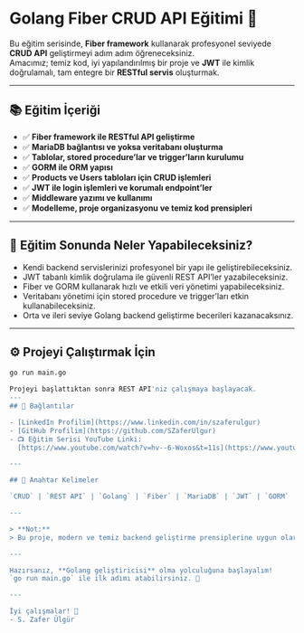 # Golang Fiber CRUD API Eğitimi 🚀

Bu eğitim serisinde, **Fiber framework** kullanarak profesyonel seviyede **CRUD API** geliştirmeyi adım adım öğreneceksiniz.  
Amacımız; temiz kod, iyi yapılandırılmış bir proje ve **JWT** ile kimlik doğrulamalı, tam entegre bir **RESTful servis** oluşturmak.

---

## 📚 Eğitim İçeriği

- ✅ **Fiber framework ile RESTful API geliştirme**  
- ✅ **MariaDB bağlantısı ve yoksa veritabanı oluşturma**  
- ✅ **Tablolar, stored procedure’lar ve trigger’ların kurulumu**  
- ✅ **GORM ile ORM yapısı**  
- ✅ **Products ve Users tabloları için CRUD işlemleri**  
- ✅ **JWT ile login işlemleri ve korumalı endpoint’ler**  
- ✅ **Middleware yazımı ve kullanımı**  
- ✅ **Modelleme, proje organizasyonu ve temiz kod prensipleri**

---

## 🎯 Eğitim Sonunda Neler Yapabileceksiniz?

- Kendi backend servislerinizi profesyonel bir yapı ile geliştirebileceksiniz.  
- JWT tabanlı kimlik doğrulama ile güvenli REST API’ler yazabileceksiniz.  
- Fiber ve GORM kullanarak hızlı ve etkili veri yönetimi yapabileceksiniz.  
- Veritabanı yönetimi için stored procedure ve trigger’ları etkin kullanabileceksiniz.  
- Orta ve ileri seviye Golang backend geliştirme becerileri kazanacaksınız.

---

## ⚙️ Projeyi Çalıştırmak İçin

```bash
go run main.go

Projeyi başlattıktan sonra REST API'niz çalışmaya başlayacak.
---
## 🔗 Bağlantılar

- [LinkedIn Profilim](https://www.linkedin.com/in/szaferulgur)  
- [GitHub Profilim](https://github.com/SZaferUlgur)  
- 📺 Eğitim Serisi YouTube Linki:  
  [https://www.youtube.com/watch?v=hv--6-Woxos&t=11s](https://www.youtube.com/watch?v=hv--6-Woxos&t=11s)

---

## 🚩 Anahtar Kelimeler

`CRUD` | `REST API` | `Golang` | `Fiber` | `MariaDB` | `JWT` | `GORM` | `Middleware` | `ORM` | `Kimlik Doğrulama` | `Backend Geliştirme` | `Trigger` | `Stored Procedure` | `Login`

---

> **Not:**  
> Bu proje, modern ve temiz backend geliştirme prensiplerine uygun olarak hazırlanmıştır. Kod kalitesi ve proje yapısı ön plandadır.

---

Hazırsanız, **Golang geliştiricisi** olma yolculuğuna başlayalım!  
`go run main.go` ile ilk adımı atabilirsiniz. 🚀

---

İyi çalışmalar! 🙌  
- S. Zafer Ülgür
